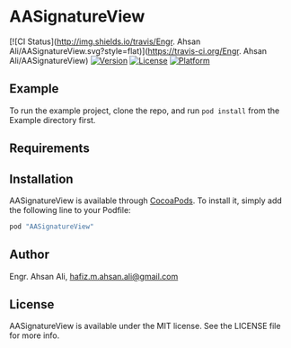 # AASignatureView

[![CI Status](http://img.shields.io/travis/Engr. Ahsan Ali/AASignatureView.svg?style=flat)](https://travis-ci.org/Engr. Ahsan Ali/AASignatureView)
[![Version](https://img.shields.io/cocoapods/v/AASignatureView.svg?style=flat)](http://cocoapods.org/pods/AASignatureView)
[![License](https://img.shields.io/cocoapods/l/AASignatureView.svg?style=flat)](http://cocoapods.org/pods/AASignatureView)
[![Platform](https://img.shields.io/cocoapods/p/AASignatureView.svg?style=flat)](http://cocoapods.org/pods/AASignatureView)

## Example

To run the example project, clone the repo, and run `pod install` from the Example directory first.

## Requirements

## Installation

AASignatureView is available through [CocoaPods](http://cocoapods.org). To install
it, simply add the following line to your Podfile:

```ruby
pod "AASignatureView"
```

## Author

Engr. Ahsan Ali, hafiz.m.ahsan.ali@gmail.com

## License

AASignatureView is available under the MIT license. See the LICENSE file for more info.
